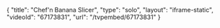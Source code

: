 {
    "title": "Chef'n Banana Slicer",
    "type": "solo",
    "layout": "iframe-static",
    "videoId": "67173831",
    "url": "\/tvpembed\/67173831"
}
